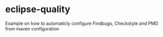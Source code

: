 eclipse-quality
===============

Example on how to automaticly configure Findbugs, Checkstyle and PMD from maven configuration
